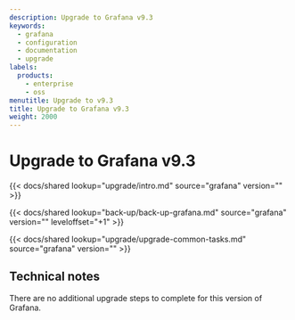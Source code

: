 ```yaml
---
description: Upgrade to Grafana v9.3
keywords:
  - grafana
  - configuration
  - documentation
  - upgrade
labels:
  products:
    - enterprise
    - oss
menutitle: Upgrade to v9.3
title: Upgrade to Grafana v9.3
weight: 2000
---
```


# Upgrade to Grafana v9.3

{{< docs/shared lookup="upgrade/intro.md" source="grafana" version="<GRAFANA VERSION>" >}}

{{< docs/shared lookup="back-up/back-up-grafana.md" source="grafana" version="<GRAFANA VERSION>" leveloffset="+1" >}}

{{< docs/shared lookup="upgrade/upgrade-common-tasks.md" source="grafana" version="<GRAFANA VERSION>" >}}

## Technical notes

There are no additional upgrade steps to complete for this version of Grafana.
